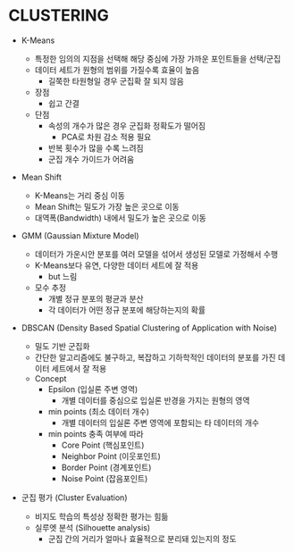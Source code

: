 # CLUSTERING

* K-Means
    * 특정한 임의의 지점을 선택해 해당 중심에 가장 가까운 포인트들을 선택/군집
    * 데이터 세트가 원형의 범위를 가질수록 효율이 높음
        * 길쭉한 타원형일 경우 군집확 잘 되지 않음
    * 장점
        * 쉽고 간결
    * 단점
        * 속성의 개수가 많은 경우 군집화 정확도가 떨어짐
            * PCA로 차원 감소 적용 필요
        * 반복 횟수가 많을 수록 느려짐
        * 군집 개수 가이드가 어려움

* Mean Shift
    * K-Means는 거리 중심 이동
    * Mean Shift는 밀도가 가장 높은 곳으로 이동
    * 대역폭(Bandwidth) 내에서 밀도가 높은 곳으로 이동
    
* GMM (Gaussian Mixture Model)
    * 데이터가 가운시안 분포를 여러 모델을 섞어서 생성된 모델로 가정해서 수행
    * K-Means보다 유연, 다양한 데이터 세트에 잘 적용
        * but 느림
    * 모수 추정
        * 개별 정규 분포의 평균과 분산
        * 각 데이터가 어떤 정규 분포에 해당하는지의 확률

* DBSCAN (Density Based Spatial Clustering of Application with Noise)
    * 밀도 기반 군집화
    * 간단한 알고리즘에도 불구하고, 복잡하고 기하학적인 데이터의 분포를 가진 데이터 세트에서 잘 적용
    * Concept
        * Epsilon (입실론 주변 영역)
            * 개별 데이터를 중심으로 입실론 반경을 가지는 원형의 영역
        * min points (최소 데이터 개수)
            * 개별 데이터의 입실론 주변 영역에 포함되는 타 데이터의 개수
        * min points 충족 여부에 따라
            * Core Point (핵심포인트)
            * Neighbor Point (이웃포인트)
            * Border Point (경계포인트)
            * Noise Point (잡음포인트)
    
    
* 군집 평가 (Cluster Evaluation)
    * 비지도 학습의 특성상 정확한 평가는 힘듦
    * 실루엣 분석 (Silhouette analysis)
        * 군집 간의 거리가 얼마나 효율적으로 분리돼 있는지의 정도
        
    